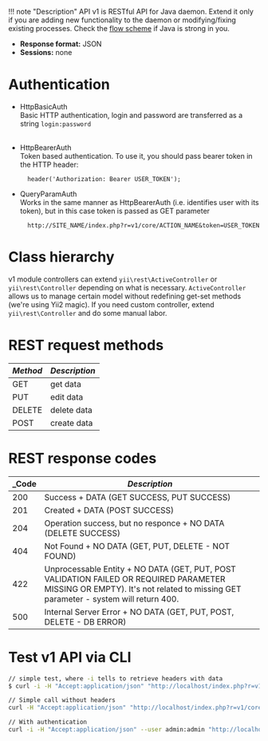!!! note "Description"
    API v1 is RESTful API for Java daemon. Extend it only if you are adding new functionality to the daemon or modifying/fixing existing processes. Check the [flow scheme](../assets/rest_flow_2017-02-06.jpg) if Java is strong in you.

* **Response format:** JSON
* **Sessions:** none

# Authentication

* HttpBasicAuth<br>
  Basic HTTP authentication, login and password are transferred as a string `login:password`<br><br>
* HttpBearerAuth<br>
  Token based authentication. To use it, you should pass bearer token in the HTTP header:

        header('Authorization: Bearer USER_TOKEN');

* QueryParamAuth<br>
  Works in the same manner as HttpBearerAuth (i.e. identifies user with its token), but in this case token is passed as GET parameter
     
        http://SITE_NAME/index.php?r=v1/core/ACTION_NAME&token=USER_TOKEN

# Class hierarchy

v1 module controllers can extend `yii\rest\ActiveController` or `yii\rest\Controller` depending on what is necessary. `ActiveController` allows us to manage certain model without redefining get-set methods (we're using Yii2 magic). If you need custom controller, extend `yii\rest\Controller` and do some manual labor.

# REST request methods

_Method_ | _Description_
------------ | -------------
GET | get data
PUT | edit data
DELETE | delete data
POST | create data

# REST response codes

_Code | _Description_
------------ | -------------
200 | Success + DATA (GET SUCCESS, PUT SUCCESS)
201 | Created + DATA (POST SUCCESS)
204 | Operation success, but no responce + NO DATA (DELETE SUCCESS)
404 | Not Found + NO DATA (GET, PUT, DELETE - NOT FOUND)
422 | Unprocessable Entity + NO DATA (GET, PUT, POST VALIDATION FAILED OR REQUIRED PARAMETER MISSING OR EMPTY). It's not related to missing GET parameter - system will return 400.
500 | Internal Server Error + NO DATA (GET, PUT, POST, DELETE - DB ERROR)

# Test v1 API via CLI

```bash
// simple test, where -i tells to retrieve headers with data
$ curl -i -H "Accept:application/json" "http://localhost/index.php?r=v1/core/isalive"

// Simple call without headers
curl -H "Accept:application/json" "http://localhost/index.php?r=v1/core/isalive" 

// With authentication
curl -i -H "Accept:application/json" --user admin:admin "http://localhost/index.php?r=v1/core/isalive" 
```

